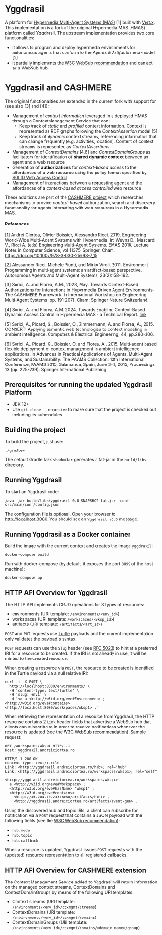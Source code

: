 # Yggdrasil

A platform for [Hypermedia Multi-Agent Systems (MAS)](https://hyperagents.org/) [1] built with
[Vert.x](https://vertx.io/). 
This implementation is a fork of the original Hypermedia MAS (HMAS) platform called [Yggdrasil](https://github.com/Interactions-HSG/yggdrasil).
The upstream implementation provides two core functionalities:
* it allows to program and deploy hypermedia environments for autonomous agents that conform to the
  _Agents & Artifacts_ meta-model [2]
* it partially implements the [W3C WebSub recommendation](https://www.w3.org/TR/2018/REC-websub-20180123/)
  and can act as a WebSub hub

# Yggdrasil and CASHMERE
The original functionalities are extended in the current fork with support for (see also [3] and [4]):
* Management of *context information* leveraged in a deployed HMAS through a ContextManagement Service that can:
  - Keep track of *static* and *profiled* context information. Context is represented as RDF graphs following the *ContextAssertion* model [5]
  - Keep track of *dynamic* context streams, referencing information that can change frequently (e.g. activities, location). Content of context streams is represented as *ContextAssertions*.
* Management of *ContextDomains* [4,6] and *ContextDomainGroups* as facilitators for identification of **shared dynamic context** between an agent and a web resource.
* Generation of **authorizations** for *context-based access* to the affordances of a web resource using the policy format specified by [SOLID Web Access Control](https://solid.github.io/web-access-control-spec/)
* Management of interactions between a requesting agent and the affordances of a *context-based access controlled* web resource

These additions are part of the [CASHMERE project](https://sites.google.com/view/cashmere-project/) which researches mechanisms to provide *context-based* authorization, search and discovery functionality for agents interacting with web resources in a Hypermedia MAS.

#### References

[1] Andrei Ciortea, Olivier Boissier, Alessandro Ricci. 2019. Engineering World-Wide Multi-Agent Systems
with Hypermedia. In: Weyns D., Mascardi V., Ricci A. (eds) Engineering Multi-Agent Systems. EMAS 2018.
Lecture Notes in Computer Science, vol 11375. Springer, Cham. https://doi.org/10.1007/978-3-030-25693-7_15

[2] Alessandro Ricci, Michele Piunti, and Mirko Viroli. 2011. Environment Programming in multi-agent
systems: an artifact-based perspective. Autonomous Agents and Multi-Agent Systems, 23(2):158-192.

[3] Sorici, A. and Florea, A.M., 2023, May. Towards Context-Based Authorizations for Interactions in Hypermedia-Driven Agent Environments-The CASHMERE Framework. In International Workshop on Engineering Multi-Agent Systems (pp. 191-207). Cham: Springer Nature Switzerland.

[4] Sorici, A. and Florea, A.M. 2024. Towards Enabling Context-Based Dynamic Access Control in Hypermedia MAS - a Technical Report. [link](https://tinyurl.com/cashmere-context-based-auth)

[5] Sorici, A., Picard, G., Boissier, O., Zimmermann, A. and Florea, A., 2015. CONSERT: Applying semantic web technologies to context modeling in ambient intelligence. Computers & Electrical Engineering, 44, pp.280-306.

[6] Sorici, A., Picard, G., Boissier, O. and Florea, A., 2015. Multi-agent based flexible deployment of context management in ambient intelligence applications. In Advances in Practical Applications of Agents, Multi-Agent Systems, and Sustainability: The PAAMS Collection: 13th International Conference, PAAMS 2015, Salamanca, Spain, June 3-4, 2015, Proceedings 13 (pp. 225-239). Springer International Publishing.



## Prerequisites for running the updated Yggdrasil Platform

* JDK 12+
* Use `git clone --recursive` to make sure that the project is checked out including its submodules

## Building the project

To build the project, just use:

```shell
./gradlew
```

The default Gradle task `shadowJar` generates a fat-jar in the `build/libs` directory.


## Running Yggdrasil

To start an Yggdrasil node:

```shell
java -jar build/libs/yggdrasil-0.0-SNAPSHOT-fat.jar -conf src/main/conf/config.json
```

The configuration file is optional. Open your browser to
[http://localhost:8080](http://localhost:8080). You should see an `Yggdrasil v0.0` message.

## Running Yggdrasil as a Docker container

Build the image with the current context and creates the image `yggdrasil`:

```shell
docker-compose build
```

Run with docker-compose (by default, it exposes the port `8899` of the host machine):

```shell
docker-compose up
```

## HTTP API Overview for Yggdrasil

The HTTP API implements CRUD operations for 3 types of resources:

* environments (URI template: `/environments/<env_id>`)
* workspaces (URI template: `/workspaces/<wksp_id>`)
* artifacts (URI template: `/artifacts/<art_id>`)

`POST` and `PUT` requests use [Turtle](http://www.w3.org/TR/2014/REC-turtle-20140225/) payloads
and the current implementation only validates the payload's syntax.

`POST` requests can use the `Slug` header (see [RFC 5023](https://tools.ietf.org/html/rfc5023#section-9.7))
to hint at a preferred IRI for a resource to be created. If the IRI is not already in use, it will
be minted to the created resource.

When creating a resource via `POST`, the resource to be created is identified in the Turtle payload
via a null relative IRI:

```shell
curl -i -X POST \
  http://localhost:8080/environments/ \
  -H 'content-type: text/turtle' \
  -H 'slug: env1' \
  -d '<> a <http://w3id.org/eve#Environment> ;
<http://w3id.org/eve#contains> <http://localhost:8080/workspaces/wksp1> .'
```

When retrieving the representation of a resource from Yggdrasil, the HTTP response contains 2 `Link`
header fields that advertise a WebSub hub that clients can subscribe to in order to receive
notifications whenever the resource is updated (see the
[W3C WebSub recommendation](https://www.w3.org/TR/2018/REC-websub-20180123/)).
Sample request:

```shell
GET /workspaces/wksp1 HTTP/1.1
Host: yggdrasil.andreiciortea.ro

HTTP/1.1 200 OK
Content-Type: text/turtle
Link: <http://yggdrasil.andreiciortea.ro/hub>; rel="hub"
Link: <http://yggdrasil.andreiciortea.ro/workspaces/wksp1>; rel="self"

<http://yggdrasil.andreiciortea.ro/workspaces/wksp1>
  a <http://w3id.org/eve#Workspace> ;
  <http://w3id.org/eve#hasName> "wksp1" ;
  <http://w3id.org/eve#contains>
    <http://85.204.10.233:8080/artifacts/hue1> ,
    <http://yggdrasil.andreiciortea.ro/artifacts/event-gen> .
```

Using the discovered hub and topic IRIs, a client can subscribe for notification via a `POST` request
that contains a JSON payload with the following fields (see the
[W3C WebSub recommendation](https://www.w3.org/TR/2018/REC-websub-20180123/)):

 * `hub.mode`
 * `hub.topic`
 * `hub.callback`

When a resource is updated, Yggdrasil issues `POST` requests with the (updated) resource
representation to all registered callbacks.

## HTTP API Overview for CASHMERE extension
The Context Management Service added to Yggdrasil will return information on the managed context streams, ContextDomains and ContextDomainGroups by means of the following URI templates:
* Context streams (URI template: `/environments/<env_id>/ctxmgmt/streams`)
* ContextDomains (URI template: `/environments/<env_id>/ctxmgmt/domains`)
* ContextDomainGroups (URI template: `/environments/<env_id>/ctxmgmt/domains/<domain_name>/group`)

